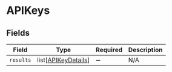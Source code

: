 # APIKeys


## Fields

| Field                                                       | Type                                                        | Required                                                    | Description                                                 |
| ----------------------------------------------------------- | ----------------------------------------------------------- | ----------------------------------------------------------- | ----------------------------------------------------------- |
| `results`                                                   | list[[APIKeyDetails](../../models/shared/apikeydetails.md)] | :heavy_minus_sign:                                          | N/A                                                         |
